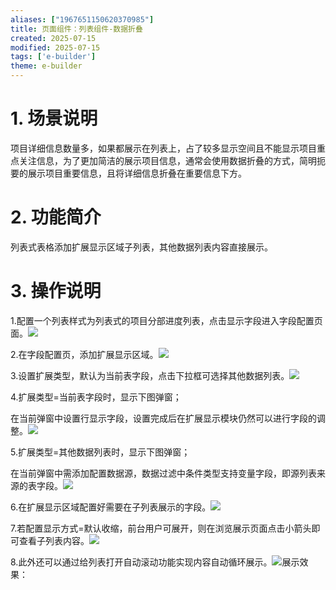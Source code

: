 ```yaml
---
aliases: ["1967651150620370985"]
title: 页面组件：列表组件-数据折叠
created: 2025-07-15
modified: 2025-07-15
tags: ['e-builder']
theme: e-builder
---
```


# 1. 场景说明

项目详细信息数量多，如果都展示在列表上，占了较多显示空间且不能显示项目重点关注信息，为了更加简洁的展示项目信息，通常会使用数据折叠的方式，简明扼要的展示项目重要信息，且将详细信息折叠在重要信息下方。

# 2. 功能简介

列表式表格添加扩展显示区域子列表，其他数据列表内容直接展示。

#

# 3. 操作说明

1.配置一个列表样式为列表式的项目分部进度列表，点击显示字段进入字段配置页面。![](https://myhelpdoc.oss-cn-heyuan.aliyuncs.com/mdimages/929da5a89473bb037408893d1369facd.jpg)

2.在字段配置页，添加扩展显示区域。![](https://myhelpdoc.oss-cn-heyuan.aliyuncs.com/mdimages/df87e21fd5632e8b604bf43ee71962c4.jpg)

3.设置扩展类型，默认为当前表字段，点击下拉框可选择其他数据列表。![](https://myhelpdoc.oss-cn-heyuan.aliyuncs.com/mdimages/9ef02e29570d64e7e78481c22dfb764b.jpg)

4.扩展类型=当前表字段时，显示下图弹窗；

在当前弹窗中设置行显示字段，设置完成后在扩展显示模块仍然可以进行字段的调整。![](https://myhelpdoc.oss-cn-heyuan.aliyuncs.com/mdimages/8348a8254036c92cf1d811b6a066bf22.jpg)

5.扩展类型=其他数据列表时，显示下图弹窗；

在当前弹窗中需添加配置数据源，数据过滤中条件类型支持变量字段，即源列表来源的表字段。![](https://myhelpdoc.oss-cn-heyuan.aliyuncs.com/mdimages/5fff1e44e79ae9ef842b65fd25331c78.jpg)

6.在扩展显示区域配置好需要在子列表展示的字段。![](https://myhelpdoc.oss-cn-heyuan.aliyuncs.com/mdimages/18be8cbf581db86db914c712b3938df0.jpg)

7.若配置显示方式=默认收缩，前台用户可展开，则在浏览展示页面点击小箭头即可查看子列表内容。![](https://myhelpdoc.oss-cn-heyuan.aliyuncs.com/mdimages/cf068aff245e066a3f21e857804f77da.jpg)

8.此外还可以通过给列表打开自动滚动功能实现内容自动循环展示。![](https://myhelpdoc.oss-cn-heyuan.aliyuncs.com/mdimages/46a1d952eb78c1b62ce61b2b7a4c0c77.jpg)展示效果：

